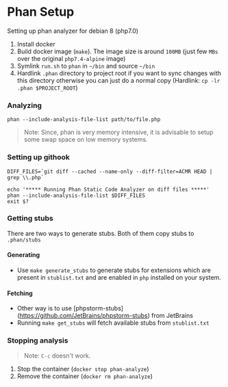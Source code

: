 # Phan Setup

Setting up phan analyzer for debian 8 (php7.0)

1. Install docker
2. Build docker image (`make`). The image size is around `100MB` (just few `MBs` over the original `php7.4-alpine` image)
3. Symlink `run.sh` to `phan` in `~/bin` and source `~/bin`
4. Hardlink `.phan` directory to project root if you want to sync changes with this directory otherwise you can just do a normal copy (Hardlink: `cp -lr .phan $PROJECT_ROOT`)

### Analyzing
`phan --include-analysis-file-list path/to/file.php`

> Note: Since, phan is very memory intensive, it is advisable to setup some swap space on low memory systems.

### Setting up githook
```
DIFF_FILES=`git diff --cached --name-only --diff-filter=ACMR HEAD | grep \\.php`

echo '***** Running Phan Static Code Analyzer on diff files *****'
phan --include-analysis-file-list $DIFF_FILES
exit $?
```

### Getting stubs
There are two ways to generate stubs. Both of them copy stubs to `.phan/stubs`

#### Generating
- Use `make generate_stubs` to generate stubs for extensions which are present in `stublist.txt` and are enabled in `php` installed on your system.

#### Fetching
- Other way is to use [phpstorm-stubs] (https://github.com/JetBrains/phpstorm-stubs) from JetBrains
- Running `make get_stubs` will fetch available stubs from `stublist.txt`

### Stopping analysis
> Note: `C-c` doesn't work. 
1. Stop the container (`docker stop phan-analyze`)
2. Remove the container (`docker rm phan-analyze`)
